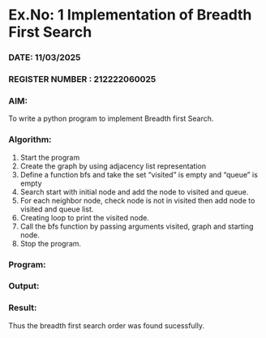 # Ex.No: 1  Implementation of Breadth First Search 
### DATE: 11/03/2025                                                                           
### REGISTER NUMBER : 212222060025
### AIM: 
To write a python program to implement Breadth first Search. 
### Algorithm:
1. Start the program
2. Create the graph by using adjacency list representation
3. Define a function bfs and take the set “visited” is empty and “queue” is empty
4. Search start with initial node and add the node to visited and queue.
5. For each neighbor node, check node is not in visited then add node to visited and queue list.
6.  Creating loop to print the visited node.
7.   Call the bfs function by passing arguments visited, graph and starting node.
8.   Stop the program.
### Program:











### Output:



### Result:
Thus the breadth first search order was found sucessfully.
